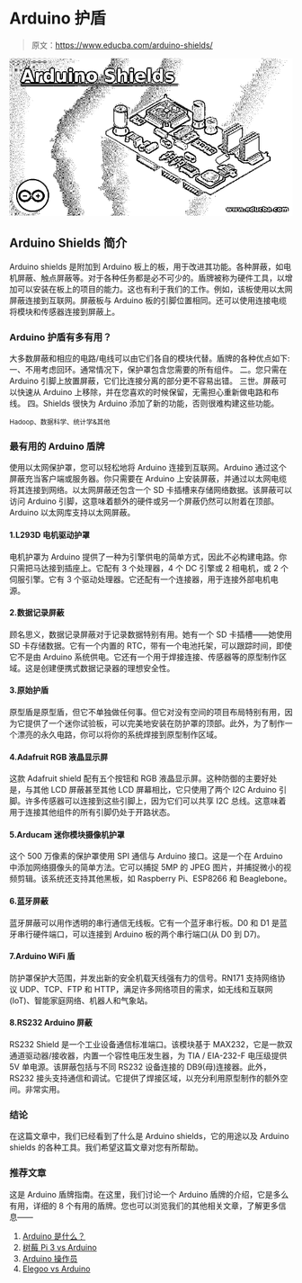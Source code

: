 # Arduino 护盾

> 原文：<https://www.educba.com/arduino-shields/>

![Arduino Shields](img/023cb76737357802e035372a3437216b.png)



## Arduino Shields 简介

Arduino shields 是附加到 Arduino 板上的板，用于改进其功能。各种屏蔽，如电机屏蔽、触点屏蔽等。对于各种任务都是必不可少的。盾牌被称为硬件工具，以增加可以安装在板上的项目的能力。这也有利于我们的工作。例如，该板使用以太网屏蔽连接到互联网。屏蔽板与 Arduino 板的引脚位置相同。还可以使用连接电缆将模块和传感器连接到屏蔽上。

### Arduino 护盾有多有用？

大多数屏蔽和相应的电路/电线可以由它们各自的模块代替。盾牌的各种优点如下:
一、不用考虑回环。通常情况下，保护罩包含您需要的所有组件。
二。您只需在 Arduino 引脚上放置屏蔽，它们比连接分离的部分更不容易出错。
三世。屏蔽可以快速从 Arduino 上移除，并在您喜欢的时候保留，无需担心重新做电路和布线。
四。Shields 很快为 Arduino 添加了新的功能，否则很难构建这些功能。

<small>Hadoop、数据科学、统计学&其他</small>

### 最有用的 Arduino 盾牌

使用以太网保护罩，您可以轻松地将 Arduino 连接到互联网。Arduino 通过这个屏蔽充当客户端或服务器。你只需要在 Arduino 上安装屏蔽，并通过以太网电缆将其连接到网络。以太网屏蔽还包含一个 SD 卡插槽来存储网络数据。该屏蔽可以访问 Arduino 引脚，这意味着额外的硬件或另一个屏蔽仍然可以附着在顶部。Arduino 以太网库支持以太网屏蔽。

#### 1.L293D 电机驱动护罩

电机护罩为 Arduino 提供了一种为引擎供电的简单方式，因此不必构建电路。你只需把马达接到插座上。它配有 3 个处理器，4 个 DC 引擎或 2 相电机，或 2 个伺服引擎。它有 3 个驱动处理器。它还配有一个连接器，用于连接外部电机电源。

#### 2.数据记录屏蔽

顾名思义，数据记录屏蔽对于记录数据特别有用。她有一个 SD 卡插槽——她使用 SD 卡存储数据。它有一个内置的 RTC，带有一个电池托架，可以跟踪时间，即使它不是由 Arduino 系统供电。它还有一个用于焊接连接、传感器等的原型制作区域。这是创建便携式数据记录器的理想安全性。

#### 3.原始护盾

原型盾是原型盾，但它不单独做任何事。但它对没有空间的项目布局特别有用，因为它提供了一个迷你试验板，可以完美地安装在防护罩的顶部。此外，为了制作一个漂亮的永久电路，你可以将你的系统焊接到原型制作区域。

#### 4.Adafruit RGB 液晶显示屏

这款 Adafruit shield 配有五个按钮和 RGB 液晶显示屏。这种防御的主要好处是，与其他 LCD 屏蔽甚至其他 LCD 屏幕相比，它只使用了两个 I2C Arduino 引脚。许多传感器可以连接到这些引脚上，因为它们可以共享 I2C 总线。这意味着用于连接其他组件的所有引脚仍处于开路状态。

#### 5.Arducam 迷你模块摄像机护罩

这个 500 万像素的保护罩使用 SPI 通信与 Arduino 接口。这是一个在 Arduino 中添加网络摄像头的简单方法。它可以捕捉 5MP 的 JPEG 图片，并捕捉微小的视频剪辑。该系统还支持其他黑板，如 Raspberry Pi、ESP8266 和 Beaglebone。

#### 6.蓝牙屏蔽

蓝牙屏蔽可以用作透明的串行通信无线板。它有一个蓝牙串行板。D0 和 D1 是蓝牙串行硬件端口，可以连接到 Arduino 板的两个串行端口(从 D0 到 D7)。

#### 7.Arduino WiFi 盾

防护罩保护大范围，并发出新的安全机载天线强有力的信号。RN171 支持网络协议 UDP、TCP、FTP 和 HTTP，满足许多网络项目的需求，如无线和互联网(IoT)、智能家庭网络、机器人和气象站。

#### 8.RS232 Arduino 屏蔽

RS232 Shield 是一个工业设备通信标准端口。该模块基于 MAX232，它是一款双通道驱动器/接收器，内置一个容性电压发生器，为 TIA / EIA-232-F 电压级提供 5V 单电源。该屏蔽包括与不同 RS232 设备连接的 DB9(母)连接器。此外，RS232 接头支持通信和调试。它提供了焊接区域，以充分利用原型制作的额外空间。非常实用。

### 结论

在这篇文章中，我们已经看到了什么是 Arduino shields，它的用途以及 Arduino shields 的各种工具。我们希望这篇文章对您有所帮助。

### 推荐文章

这是 Arduino 盾牌指南。在这里，我们讨论一个 Arduino 盾牌的介绍，它是多么有用，详细的 8 个有用的盾牌。您也可以浏览我们的其他相关文章，了解更多信息——

1.  [Arduino 是什么？](https://www.educba.com/what-is-arduino/)
2.  [树莓 Pi 3 vs Arduino](https://www.educba.com/raspberry-pi-3-vs-arduino/)
3.  [Arduino 操作员](https://www.educba.com/arduino-operators/)
4.  [Elegoo vs Arduino](https://www.educba.com/elegoo-vs-arduino/)





